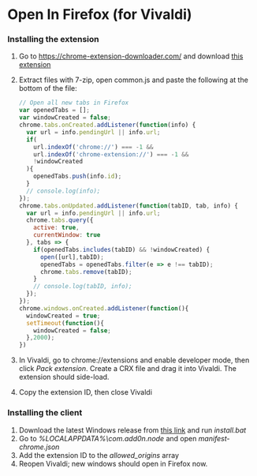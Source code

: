 # Open In Firefox (for Vivaldi)

### Installing the extension

1. Go to https://chrome-extension-downloader.com/ and download [this extension](https://chrome.google.com/webstore/detail/open-in-firefox/lmeddoobegbaiopohmpmmobpnpjifpii/related)

2. Extract files with 7-zip, open common.js and paste the following at the bottom of the file:

   ```javascript
   // Open all new tabs in Firefox
   var openedTabs = [];
   var windowCreated = false;
   chrome.tabs.onCreated.addListener(function(info) {
     var url = info.pendingUrl || info.url;
     if(
       url.indexOf('chrome://') === -1 && 
       url.indexOf('chrome-extension://') === -1 && 
       !windowCreated
     ){
       openedTabs.push(info.id);
     }
     // console.log(info);
   });
   chrome.tabs.onUpdated.addListener(function(tabID, tab, info) {
     var url = info.pendingUrl || info.url;
     chrome.tabs.query({
       active: true,
       currentWindow: true
     }, tabs => {
       if(openedTabs.includes(tabID) && !windowCreated) {
         open([url],tabID);
         openedTabs = openedTabs.filter(e => e !== tabID);
         chrome.tabs.remove(tabID);
       }
       // console.log(tabID, info);
     });
   });
   chrome.windows.onCreated.addListener(function(){
     windowCreated = true;
     setTimeout(function(){
       windowCreated = false;
     },2000);
   })
   ```

3. In Vivaldi, go to chrome://extensions and enable developer mode, then click *Pack extension*. Create a CRX file and drag it into Vivaldi. The extension should side-load.

4. Copy the extension ID, then close Vivaldi



### Installing the client

1. Download the latest Windows release from [this link](https://github.com/andy-portmen/native-client/releases) and run *install.bat*
2. Go to *%LOCALAPPDATA%\com.add0n.node* and open *manifest-chrome.json*
3. Add the extension ID to the *allowed_origins* array
4. Reopen Vivaldi; new windows should open in Firefox now.

